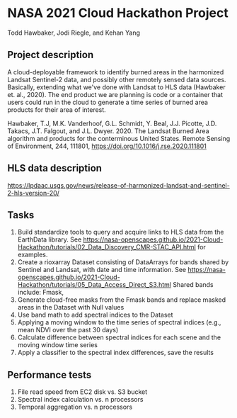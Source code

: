 # NASA 2021 Cloud Hackathon Project

Todd Hawbaker, Jodi Riegle, and Kehan Yang

## Project description
A cloud-deployable framework to identify burned areas in the harmonized Landsat Sentinel-2 data, and possibly other remotely sensed data sources.  Basically, extending what we've done with Landsat to HLS data (Hawbaker et. al., 2020).  The end product we are planning is code or a container that users could run in the cloud to generate a time series of burned area products for their area of interest.

Hawbaker, T.J, M.K. Vanderhoof, G.L. Schmidt, Y. Beal, J.J. Picotte, J.D. Takacs, J.T. Falgout, and J.L. Dwyer. 2020. The Landsat Burned Area algorithm and products for the conterminous United States. Remote Sensing of Environment, 244, 111801, https://doi.org/10.1016/j.rse.2020.111801

## HLS data description
https://lpdaac.usgs.gov/news/release-of-harmonized-landsat-and-sentinel-2-hls-version-20/

## Tasks
1. Build standardize tools to query and acquire links to HLS data from the EarthData library.  See https://nasa-openscapes.github.io/2021-Cloud-Hackathon/tutorials/02_Data_Discovery_CMR-STAC_API.html for examples.
2. Create a rioxarray Dataset consisting of DataArrays for bands shared by Sentinel and Landsat, with date and time information.  See https://nasa-openscapes.github.io/2021-Cloud-Hackathon/tutorials/05_Data_Access_Direct_S3.html
  Shared bands include: Fmask, 
3. Generate cloud-free masks from the Fmask bands and replace masked areas in the Dataset with Null values
4. Use band math to add spectral indices to the Dataset
5. Applying a moving window to the time series of spectral indices (e.g., mean NDVI over the past 30 days)
6. Calculate difference between spectral indices for each scene and the moving window time series
7. Apply a classifier to the spectral index differences, save the results

## Performance tests
1. File read speed from EC2 disk vs. S3 bucket
2. Spectral index calculation vs. n processors
3. Temporal aggregation vs. n processors
